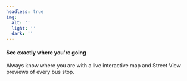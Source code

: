 ```yaml
---
headless: true
img:
  alt: ''
  light: ''
  dark: ''
---
```


#### See exactly where you're going

Always know where you are with a live interactive map and Street View previews of every bus stop.
